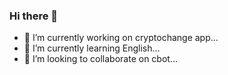 ### Hi there 👋

- 🔭 I’m currently working on cryptochange app...
- 🌱 I’m currently learning English...
- 👯 I’m looking to collaborate on cbot...
<!--
**ADAMAYAMEOGO/ADAMAYAMEOGO** is a ✨ _special_ ✨ repository because its `README.md` (this file) appears on your GitHub profile.

Here are some ideas to get you started:

- 🔭 I’m currently working on cryptochange app...
- 🌱 I’m currently learning English...
- 👯 I’m looking to collaborate on cbot...
- 🤔 I’m looking for help with none...
- 💬 Ask me about ...
- 📫 How to reach me: ...
- 😄 Pronouns: ...
- ⚡ Fun fact: ...
-->
